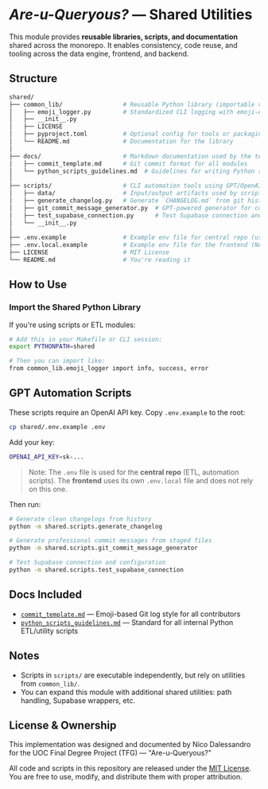 # *Are-u-Queryous?* — Shared Utilities

This module provides **reusable libraries, scripts, and documentation** shared across the monorepo. It enables consistency, code reuse, and tooling across the data engine, frontend, and backend.

## Structure

```bash
shared/
├── common_lib/                 # Reusable Python library (importable via PYTHONPATH)
│   ├── emoji_logger.py         # Standardized CLI logging with emoji-enhanced output
│   ├── __init__.py
│   ├── LICENSE
│   ├── pyproject.toml          # Optional config for tools or packaging
│   └── README.md               # Documentation for the library
│
├── docs/                       # Markdown documentation used by the team
│   ├── commit_template.md      # Git commit format for all modules
│   └── python_scripts_guidelines.md  # Guidelines for writing Python scripts
│
├── scripts/                    # CLI automation tools using GPT/OpenAI API
│   ├── data/                   # Input/output artifacts used by scripts
│   ├── generate_changelog.py   # Generate `CHANGELOG.md` from git history or project notes
│   ├── git_commit_message_generator.py  # GPT-powered generator for commit messages
│   ├── test_supabase_connection.py      # Test Supabase connection and configuration
│   └── __init__.py
│
├── .env.example                # Example env file for central repo (used by Python scripts)
├── .env.local.example          # Example env file for the frontend (Next.js config)
├── LICENSE                     # MIT License
└── README.md                   # You're reading it
```

## How to Use

### Import the Shared Python Library

If you're using scripts or ETL modules:

```bash
# Add this in your Makefile or CLI session:
export PYTHONPATH=shared

# Then you can import like:
from common_lib.emoji_logger import info, success, error
```

## GPT Automation Scripts

These scripts require an OpenAI API key. Copy `.env.example` to the root:

```bash
cp shared/.env.example .env
```

Add your key:

```bash
OPENAI_API_KEY=sk-...
```

> Note: The `.env` file is used for the **central repo** (ETL, automation scripts). The **frontend** uses its own `.env.local` file and does not rely on this one.

Then run:

```bash
# Generate clean changelogs from history
python -m shared.scripts.generate_changelog

# Generate professional commit messages from staged files
python -m shared.scripts.git_commit_message_generator

# Test Supabase connection and configuration
python -m shared.scripts.test_supabase_connection
```

## Docs Included

* [`commit_template.md`](docs/commit_template.md) — Emoji-based Git log style for all contributors
* [`python_scripts_guidelines.md`](docs/python_scripts_guidelines.md) — Standard for all internal Python ETL/utility scripts

## Notes

* Scripts in `scripts/` are executable independently, but rely on utilities from `common_lib/`.
* You can expand this module with additional shared utilities: path handling, Supabase wrappers, etc.

## License & Ownership

This implementation was designed and documented by Nico Dalessandro  
for the UOC Final Degree Project (TFG) — "Are-u-Queryous?"

All code and scripts in this repository are released under the [MIT License](./LICENSE).  
You are free to use, modify, and distribute them with proper attribution.

